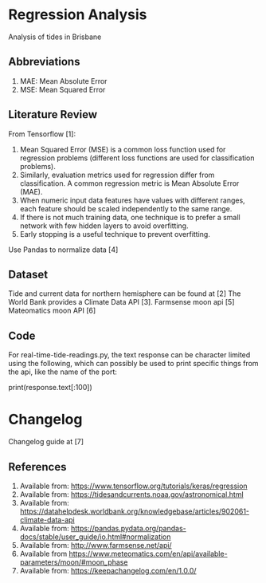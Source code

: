 # Regression Analysis 
Analysis of tides in Brisbane

## Abbreviations
1. MAE: Mean Absolute Error
2. MSE: Mean Squared Error

## Literature Review
From Tensorflow [1]:
1. Mean Squared Error (MSE) is a common loss function used for regression problems (different loss functions are used for classification problems).
2. Similarly, evaluation metrics used for regression differ from classification. A common regression metric is Mean Absolute Error (MAE).
3. When numeric input data features have values with different ranges, each feature should be scaled independently to the same range.
4. If there is not much training data, one technique is to prefer a small network with few hidden layers to avoid overfitting.
5. Early stopping is a useful technique to prevent overfitting.

Use Pandas to normalize data [4]

## Dataset
Tide and current data for northern hemisphere can be found at [2]
The World Bank provides a Climate Data API [3].
Farmsense moon api [5]
Mateomatics moon API [6]


## Code
For real-time-tide-readings.py, the text response can be character limited using the following, which can possibly be used to print specific things from the api, like the name of the port:

print(response.text[:100])


# Changelog
Changelog guide at [7]

## References
1. Available from: https://www.tensorflow.org/tutorials/keras/regression
2. Available from: https://tidesandcurrents.noaa.gov/astronomical.html
3. Available from: https://datahelpdesk.worldbank.org/knowledgebase/articles/902061-climate-data-api
4. Available from: https://pandas.pydata.org/pandas-docs/stable/user_guide/io.html#normalization
5. Available from: http://www.farmsense.net/api/
6. Available from https://www.meteomatics.com/en/api/available-parameters/moon/#moon_phase
7. Available from: https://keepachangelog.com/en/1.0.0/
